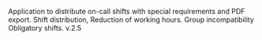 Application to distribute on-call shifts with special requirements and PDF export.
Shift distribution,
Reduction of working hours.
Group incompatibility
Obligatory shifts.
v.2.5

